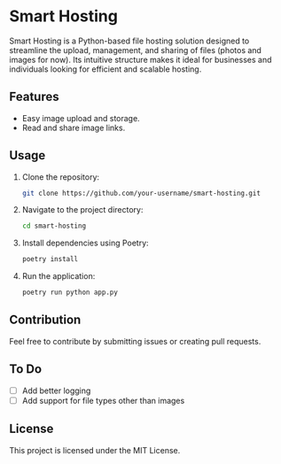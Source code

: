 # Smart Hosting

Smart Hosting is a Python-based file hosting solution designed to streamline the upload, management, and sharing of files (photos and images for now). Its intuitive structure makes it ideal for businesses and individuals looking for efficient and scalable hosting.

## Features

- Easy image upload and storage.
- Read and share image links.

## Usage

1. Clone the repository:
   ```bash
   git clone https://github.com/your-username/smart-hosting.git
   ```

2. Navigate to the project directory:
    ```bash
    cd smart-hosting
    ```

3. Install dependencies using Poetry:
    ```bash
    poetry install
    ```

4. Run the application:

    ```bash
    poetry run python app.py
    ```

## Contribution
Feel free to contribute by submitting issues or creating pull requests.

## To Do
- [ ]  Add better logging
- [ ]  Add support for file types other than images

## License
This project is licensed under the MIT License.